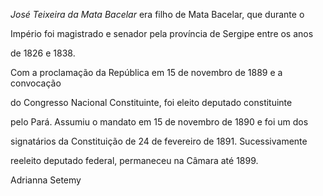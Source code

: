 

*José Teixeira da Mata Bacelar* era filho de Mata Bacelar, que durante o

Império foi magistrado e senador pela província de Sergipe entre os anos

de 1826 e 1838.



Com a proclamação da República em 15 de novembro de 1889 e a convocação

do Congresso Nacional Constituinte, foi eleito deputado constituinte

pelo Pará. Assumiu o mandato em 15 de novembro de 1890 e foi um dos

signatários da Constituição de 24 de fevereiro de 1891. Sucessivamente

reeleito deputado federal, permaneceu na Câmara até 1899.



Adrianna Setemy



